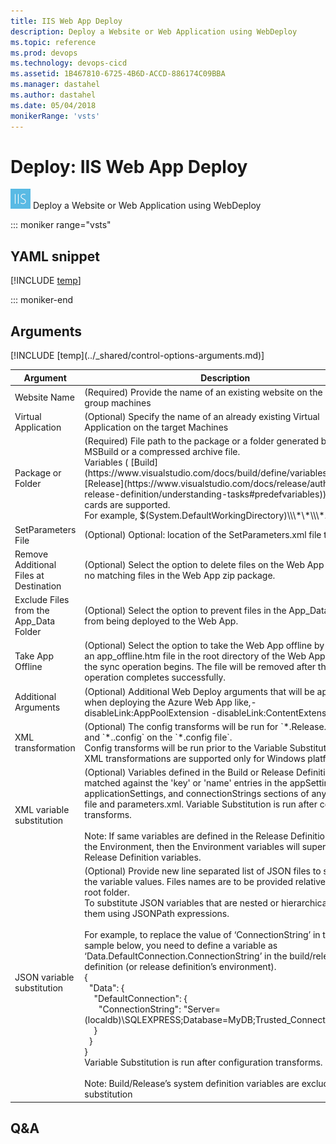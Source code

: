 ```yaml
---
title: IIS Web App Deploy
description: Deploy a Website or Web Application using WebDeploy
ms.topic: reference
ms.prod: devops
ms.technology: devops-cicd
ms.assetid: 1B467810-6725-4B6D-ACCD-886174C09BBA
ms.manager: dastahel
ms.author: dastahel
ms.date: 05/04/2018
monikerRange: 'vsts'
---
```


# Deploy: IIS Web App Deploy

![](_img/iiswebappdeploymentonmachinegroup.png) Deploy a Website or Web Application using WebDeploy

::: moniker range="vsts"

## YAML snippet

[!INCLUDE [temp](../_shared/yaml/IISWebAppDeploymentOnMachineGroupV0.md)]

::: moniker-end

## Arguments

<table><thead><tr><th>Argument</th><th>Description</th></tr></thead>
<tr><td>Website Name</td><td>(Required) Provide the name of an existing website on the machine group machines</td></tr>
<tr><td>Virtual Application</td><td>(Optional) Specify the name of an already existing Virtual Application on the target Machines</td></tr>
<tr><td>Package or Folder</td><td>(Required) File path to the package or a folder generated by MSBuild or a compressed archive file.<br />Variables ( [Build](https://www.visualstudio.com/docs/build/define/variables) | [Release](https://www.visualstudio.com/docs/release/author-release-definition/understanding-tasks#predefvariables)), wild cards are supported. <br/> For example, $(System.DefaultWorkingDirectory)\\\*\*\\\*.zip.</td></tr>
<tr><td>SetParameters File</td><td>(Optional) Optional: location of the SetParameters.xml file to use.</td></tr>
<tr><td>Remove Additional Files at Destination</td><td>(Optional) Select the option to delete files on the Web App that have no matching files in the Web App zip package.</td></tr>
<tr><td>Exclude Files from the App_Data Folder</td><td>(Optional) Select the option to prevent files in the App_Data folder from being deployed to the Web App.</td></tr>
<tr><td>Take App Offline</td><td>(Optional) Select the option to take the Web App offline by placing an app_offline.htm file in the root directory of the Web App before the sync operation begins. The file will be removed after the sync operation completes successfully.</td></tr>
<tr><td>Additional Arguments</td><td>(Optional) Additional Web Deploy arguments that will be applied when deploying the Azure Web App like,-disableLink:AppPoolExtension -disableLink:ContentExtension.</td></tr>
<tr><td>XML transformation</td><td>(Optional) The config transforms will be run for `*.Release.config` and `*.<EnvironmentName>.config` on the `*.config file`.<br/> Config transforms will be run prior to the Variable Substitution.<br/>XML transformations are supported only for Windows platform.</td></tr>
<tr><td>XML variable substitution</td><td>(Optional) Variables defined in the Build or Release Definition will be matched against the 'key' or 'name' entries in the appSettings, applicationSettings, and connectionStrings sections of any config file and parameters.xml. Variable Substitution is run after config transforms. <br/><br/> Note: If same variables are defined in the Release Definition and in the Environment, then the Environment variables will supersede the Release Definition variables.<br/></td></tr>
<tr><td>JSON variable substitution</td><td>(Optional) Provide new line separated list of JSON files to substitute the variable values. Files names are to be provided relative to the root folder. <br/> To substitute JSON variables that are nested or hierarchical, specify them using JSONPath expressions. <br/> <br/> For example, to replace the value of ‘ConnectionString’ in the sample below, you need to define a variable as ‘Data.DefaultConnection.ConnectionString’ in the build/release definition (or release definition’s environment). <br/> {<br/>&nbsp;&nbsp;"Data": {<br/>&nbsp;&nbsp;&nbsp;&nbsp;"DefaultConnection": {<br/>&nbsp;&nbsp;&nbsp;&nbsp;&nbsp;&nbsp;"ConnectionString": "Server=(localdb)\SQLEXPRESS;Database=MyDB;Trusted_Connection=True"<br/>&nbsp;&nbsp;&nbsp;&nbsp;}<br/>&nbsp;&nbsp;}<br/> }<br/> Variable Substitution is run after configuration transforms. <br/><br/> Note: Build/Release’s system definition variables are excluded in substitution</td></tr>
[!INCLUDE [temp](../_shared/control-options-arguments.md)]
</table>

## Q&A

<!-- BEGINSECTION class="md-qanda" -->

<!-- ENDSECTION -->
